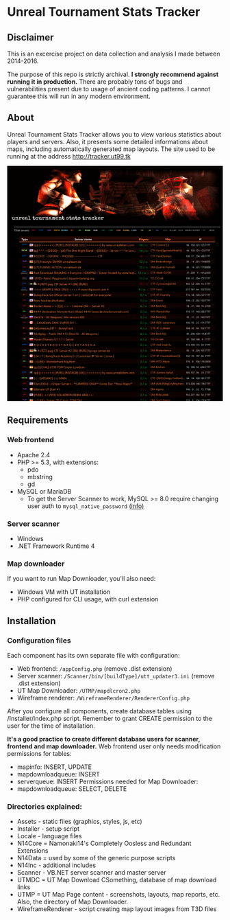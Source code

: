 # Unreal Tournament Stats Tracker
## Disclaimer
This is an excercise project on data collection and analysis I made 
between 2014-2016.

The purpose of this repo is strictly archival. 
**I strongly recommend against running it in production.** 
There are probably tons of bugs and vulnerabilities present
due to usage of ancient coding patterns. I cannot guarantee
this will run in any modern environment.

## About
Unreal Tournament Stats Tracker allows you to view various statistics 
about players and servers. Also, it presents some detailed informations 
about maps, including automatically generated map layouts. 
The site used to be running at the address http://tracker.ut99.tk

![A site with huge logo, and a list of game servers](Screenshot-exemple/fssRERg.jpg)

## Requirements
### Web frontend
- Apache 2.4
- PHP >= 5.3, with extensions:
  - pdo
  - mbstring
  - gd
- MySQL or MariaDB
  - To get the Server Scanner to work, MySQL >= 8.0 require changing user auth to `mysql_native_password` [(info)](https://dev.mysql.com/doc/refman/8.4/en/caching-sha2-pluggable-authentication.html)

### Server scanner
- Windows
- .NET Framework Runtime 4

### Map downloader
If you want to run Map Downloader, you'll also need:
- Windows VM with UT installation
- PHP configured for CLI usage, with curl extension


## Installation
### Configuration files
Each component has its own separate file with configuration:
- Web frontend:
  `/appConfig.php` (remove .dist extension)
- Server scanner: 
  `/Scanner/bin/[buildType]/utt_updater3.ini` (remove .dist extension)
- UT Map Downloader:
  `/UTMP/mapdlcron2.php`
- Wireframe renderer:
  `/WireframeRenderer/RendererConfig.php`

After you configure all components, create database tables using /Installer/index.php script. 
Remember to grant CREATE permission to the user for the time of installation.

**It's a good practice to create different database users for scanner, frontend and map downloader.**
Web frontend user only needs modification permissions for tables:
- mapinfo: INSERT, UPDATE
- mapdownloadqueue: INSERT
- serverqueue: INSERT
Permissions needed for Map Downloader:
- mapdownloadqueue: SELECT, DELETE


  
### Directories explained:
- Assets - static files (graphics, styles, js, etc)
- Installer - setup script
- Locale - language files
- N14Core = Namonaki14's Completely Oosless and Redundant Extensions
- N14Data = used by some of the generic purpose scripts
- N14Inc - additional includes
- Scanner - VB.NET server scanner and master server
- UTMDC = UT Map Download CSomething, database of map download links
- UTMP = UT Map Page content - screenshots, layouts, map reports, etc.
    Also, the directory of Map Downloader.
- WireframeRenderer - script creating map layout images from T3D files

